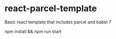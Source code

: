 # react-parcel-template
Basic react template that includes parcel and babel 7

npm install &&
npm run start
